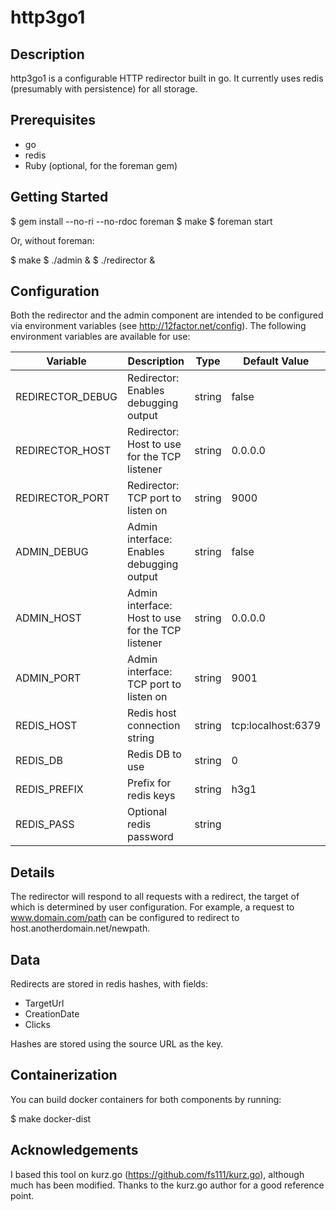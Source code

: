 # http3go1

## Description

http3go1 is a configurable HTTP redirector built in go. It currently uses redis (presumably with persistence) for all storage.

## Prerequisites

* go
* redis
* Ruby (optional, for the foreman gem)

## Getting Started

  $ gem install --no-ri --no-rdoc foreman
  $ make
  $ foreman start

Or, without foreman:

  $ make
  $ ./admin &
  $ ./redirector &

## Configuration

Both the redirector and the admin component are intended to be configured via environment variables (see http://12factor.net/config). The following environment variables are available for use:

| Variable         | Description                                       | Type   | Default Value      |
|------------------|---------------------------------------------------|--------|--------------------|
| REDIRECTOR_DEBUG | Redirector: Enables debugging output              | string | false              |
| REDIRECTOR_HOST  | Redirector: Host to use for the TCP listener      | string | 0.0.0.0            |
| REDIRECTOR_PORT  | Redirector: TCP port to listen on                 | string | 9000               |
| ADMIN_DEBUG      | Admin interface: Enables debugging output         | string | false              |
| ADMIN_HOST       | Admin interface: Host to use for the TCP listener | string | 0.0.0.0            |
| ADMIN_PORT       | Admin interface: TCP port to listen on            | string | 9001               |
| REDIS_HOST       | Redis host connection string                      | string | tcp:localhost:6379 |
| REDIS_DB         | Redis DB to use                                   | string | 0                  |
| REDIS_PREFIX     | Prefix for redis keys                             | string | h3g1               |
| REDIS_PASS       | Optional redis password                           | string |                    |

## Details

The redirector will respond to all requests with a redirect, the target of which is determined by user configuration. For example, a request to www.domain.com/path can be configured to redirect to host.anotherdomain.net/newpath.

## Data

Redirects are stored in redis hashes, with fields:
* TargetUrl
* CreationDate
* Clicks

Hashes are stored using the source URL as the key.

## Containerization

You can build docker containers for both components by running:

  $ make docker-dist

## Acknowledgements

I based this tool on kurz.go (https://github.com/fs111/kurz.go), although much has been modified. Thanks to the kurz.go author for a good reference point.
